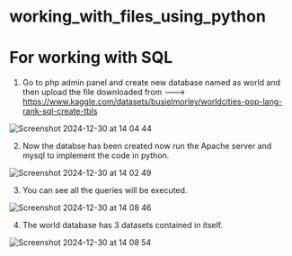 # working_with_files_using_python

# For working with SQL

1. Go to php admin panel and create  new database named as world and then upload the file downloaded from ---> https://www.kaggle.com/datasets/busielmorley/worldcities-pop-lang-rank-sql-create-tbls

![Screenshot 2024-12-30 at 14 04 44](https://github.com/user-attachments/assets/db9bef07-e8d5-4f29-832a-a9c5863ed974)

2. Now the databse has been created now run the Apache server and mysql to implement the code in python.
   
![Screenshot 2024-12-30 at 14 02 49](https://github.com/user-attachments/assets/f34f2e9a-f727-4950-a84a-6bd9e4c3f16e)

3. You can see all the queries will be executed.
   
![Screenshot 2024-12-30 at 14 08 46](https://github.com/user-attachments/assets/90482fda-ebb7-400c-b4e4-21a801047f69)

4. The world database has 3 datasets contained in itself.
   
![Screenshot 2024-12-30 at 14 08 54](https://github.com/user-attachments/assets/01ae25c8-cb28-4076-b36a-082e91913dd0)



